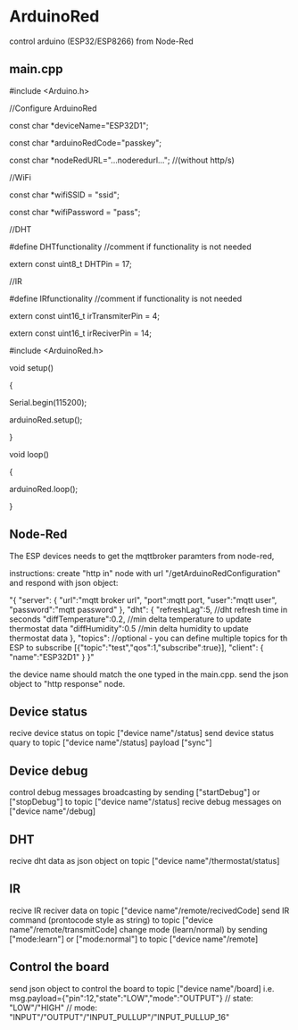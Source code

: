 # ArduinoRed
control arduino (ESP32/ESP8266) from Node-Red


main.cpp
---------
#include <Arduino.h>


//Configure ArduinoRed

const char *deviceName="ESP32D1";

const char *arduinoRedCode="passkey";

const char *nodeRedURL="...noderedurl..."; //(without http/s)


//WiFi

const char *wifiSSID = "ssid";

const char *wifiPassword = "pass";


//DHT

#define DHTfunctionality //comment if functionality is not needed

extern const uint8_t DHTPin = 17;


//IR

#define IRfunctionality //comment if functionality is not needed

extern const uint16_t irTransmiterPin = 4;

extern const uint16_t irReciverPin = 14;


#include <ArduinoRed.h>


void setup()

{

  Serial.begin(115200);
  
  arduinoRed.setup();
  
}

void loop()

{

  arduinoRed.loop();
  
}


Node-Red
--------
The ESP devices needs to get the mqttbroker paramters from node-red,

instructions:
create "http in" node with url "/getArduinoRedConfiguration"
and respond with json object:

"{
  "server":
    {
      "url":"mqtt broker url",
     "port":mqtt port,
     "user":"mqtt user",
     "password":"mqtt password"
     },
  "dht":
    {
      "refreshLag":5,         //dht refresh time in seconds
      "diffTemperature":0.2,  //min delta temperature to update thermostat data
      "diffHumidity":0.5      //min delta humidity to update thermostat data
    },
   "topics":                  //optional - you can define multiple topics for th ESP to subscribe
      [{"topic":"test","qos":1,"subscribe":true}],
   "client":
   {
    "name":"ESP32D1"
   }
 }"
 
the device name should match the one typed in the main.cpp.
send the json object to "http response" node.

Device status
-------------
recive device status on topic ["device name"/status]
send device status quary to topic ["device name"/status] payload ["sync"]

Device debug
-------------
control debug messages broadcasting by sending ["startDebug"] or ["stopDebug"] to topic ["device name"/status]
recive debug messages on ["device name"/debug]

DHT
---
recive dht data as json object on topic ["device name"/thermostat/status]

IR
--
recive IR reciver data on topic ["device name"/remote/recivedCode]
send IR command (prontocode style as string) to topic ["device name"/remote/transmitCode]
change mode (learn/normal) by sending ["mode:learn"] or ["mode:normal"] to topic ["device name"/remote]

Control the board
-----------------
send json object to control the board to topic ["device name"/board]
i.e. msg.payload={"pin":12,"state":"LOW","mode":"OUTPUT"}
// state: "LOW"/"HIGH"
// mode: "INPUT"/"OUTPUT"/"INPUT_PULLUP"/"INPUT_PULLUP_16"

